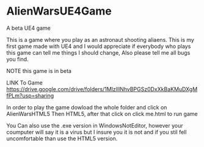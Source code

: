 # AlienWarsUE4Game
A beta UE4 game 


This is a game where you play as an astronaut shooting aliaens. 
This is my first game made with UE4 and I would appreciate if everybody who plays this game can tell me things I should change, Also please tell me all bugs you find. 



NOTE this game is in beta


LINK To Game https://drive.google.com/drive/folders/1MlzlIlNhvBPGSz0DxXkBaKMuDXgMfPLm?usp=sharing

In order to play the game dowload the whole folder and click on AlienWarsHTML5 Then HTML5, after that click on click me.html to run game

You Can also use the .exe version in WindowsNotEditor, however your coumputer will say it is a virus but I insure you it is not and if you stil fell uncomfortable than use the HTML5 version. 
